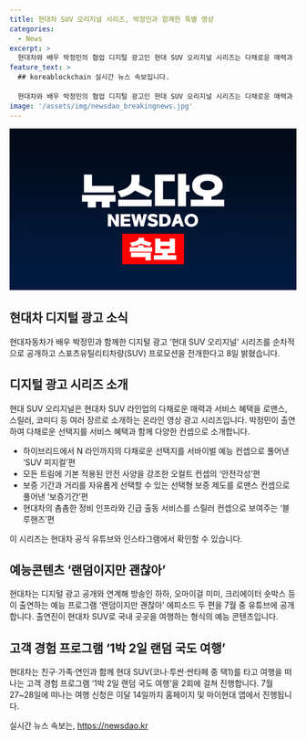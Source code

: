 ```yaml
---
title: 현대차 SUV 오리지널 시리즈, 박정민과 함께한 특별 영상
categories:
  - News
excerpt: >
  현대차와 배우 박정민의 협업 디지털 광고인 현대 SUV 오리지널 시리즈는 다채로운 매력과 서비스 혜택을 다양한 장르로 소개하는 온라인 영상 광고이다. 박정민이 다른 스타일의 연기로 출연하여 현대차 SUV 라인업과 서비스를 소개한다. SUV 피지컬, 안전각성, 보증기간, 블루핸즈 등의 다채로운 광고는 유튜브와 인스타그램에서 확인 가능하며, 예능 프로그램과 고객 경험 프로그램도 함께 진행된다.
feature_text: >
  ## koreablockchain 실시간 뉴스 속보입니다.

  현대차와 배우 박정민의 협업 디지털 광고인 현대 SUV 오리지널 시리즈는 다채로운 매력과 서비스 혜택을 다양한 장르로 소개하는 온라인 영상 광고이다. 박정민이 다른 스타일의 연기로 출연하여 현대차 SUV 라인업과 서비스를 소개한다. SUV 피지컬, 안전각성, 보증기간, 블루핸즈 등의 다채로운 광고는 유튜브와 인스타그램에서 확인 가능하며, 예능 프로그램과 고객 경험 프로그램도 함께 진행된다.
image: '/assets/img/newsdao_breakingnews.jpg'
---
```


<p><img src="/assets/img/newsdao_breakingnews.jpg" alt="koreablockchain 속보" /></p>

<h2>현대차 디지털 광고 소식</h2>

<p>현대자동차가 배우 박정민과 함께한 디지털 광고 ‘현대 SUV 오리지널’ 시리즈를 순차적으로 공개하고 스포츠유틸리티차량(SUV) 프로모션을 전개한다고 8일 밝혔습니다.</p>

<h2 data-ke-size="size26">디지털 광고 시리즈 소개</h2>

<p>현대 SUV 오리지널은 현대차 SUV 라인업의 다채로운 매력과 서비스 혜택을 로맨스, 스릴러, 코미디 등 여러 장르로 소개하는 온라인 영상 광고 시리즈입니다. 박정민이 출연하여 다채로운 선택지를 서비스 혜택과 함께 다양한 컨셉으로 소개합니다.</p>

<ul>
  <li>하이브리드에서 N 라인까지의 다채로운 선택지를 서바이벌 예능 컨셉으로 풀어낸 ‘SUV 피지컬’편</li>
  <li>모든 트림에 기본 적용된 안전 사양을 강조한 오컬트 컨셉의 ‘안전각성’편</li>
  <li>보증 기간과 거리를 자유롭게 선택할 수 있는 선택형 보증 제도를 로맨스 컨셉으로 풀어낸 ‘보증기간’편</li>
  <li>현대차의 촘촘한 정비 인프라와 긴급 출동 서비스를 스릴러 컨셉으로 보여주는 ‘블루핸즈’편</li>
</ul>

<p>이 시리즈는 현대차 공식 유튜브와 인스타그램에서 확인할 수 있습니다.</p>

<h2 data-ke-size="size26">예능콘텐츠 ‘랜덤이지만 괜찮아’</h2>

<p>현대차는 디지털 광고 공개와 연계해 방송인 하하, 오마이걸 미미, 크리에이터 숏박스 등이 출연하는 예능 프로그램 ‘랜덤이지만 괜찮아’ 에피소드 두 편을 7월 중 유튜브에 공개합니다. 출연진이 현대차 SUV로 국내 곳곳을 여행하는 형식의 예능 콘텐츠입니다.</p>

<h2 data-ke-size="size26">고객 경험 프로그램 ‘1박 2일 랜덤 국도 여행’</h2>

<p>현대차는 친구·가족·연인과 함께 현대 SUV(코나·투싼·싼타페 중 택1)를 타고 여행을 떠나는 고객 경험 프로그램 ‘1박 2일 랜덤 국도 여행’을 2회에 걸쳐 진행합니다. 7월 27~28일에 떠나는 여행 신청은 이달 14일까지 홈페이지 및 마이현대 앱에서 진행됩니다.</p>
실시간 뉴스 속보는, <a href="https://newsdao.kr" rel="dofollow">https://newsdao.kr</a>


